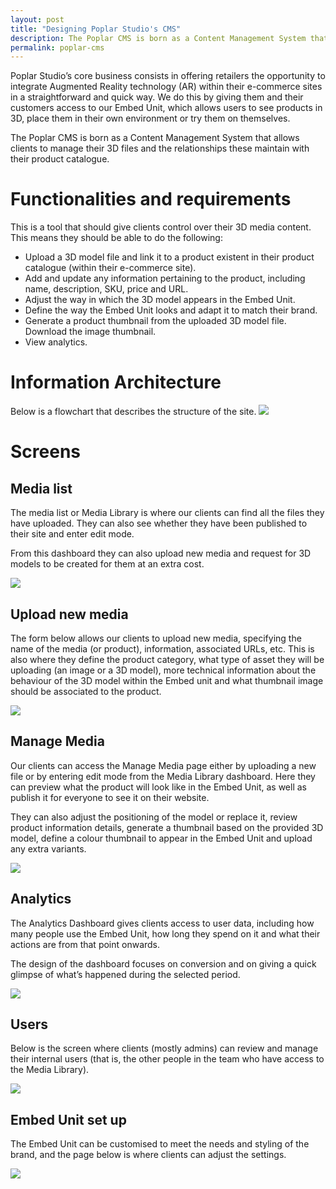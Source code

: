 ```yaml
---
layout: post
title: "Designing Poplar Studio's CMS"
description: The Poplar CMS is born as a Content Management System that allows clients to manage their 3D files and the relationships these maintain with their product catalogue.
permalink: poplar-cms
---
```


Poplar Studio’s core business consists in offering retailers the opportunity to integrate Augmented Reality technology (AR) within their e-commerce sites in a straightforward and quick way. We do this by giving them and their customers access to our Embed Unit, which allows users to see products in 3D, place them in their own environment or try them on themselves.

The Poplar CMS is born as a Content Management System that allows clients to manage their 3D files and the relationships these maintain with their product catalogue.

# Functionalities and requirements

This is a tool that should give clients control over their 3D media content. This means they should be able to do the following:

- Upload a 3D model file and link it to a product existent in their product catalogue (within their e-commerce site).
- Add and update any information pertaining to the product, including name, description, SKU, price and URL.
- Adjust the way in which the 3D model appears in the Embed Unit.
- Define the way the Embed Unit looks and adapt it to match their brand.
- Generate a product thumbnail from the uploaded 3D model file. Download the image thumbnail.
- View analytics.

# Information Architecture

Below is a flowchart that describes the structure of the site.
![](images/case_studies/poplar-cms/cms-information-architecture.png)

# Screens

## Media list

The media list or Media Library is where our clients can find all the files they have uploaded. They can also see whether they have been published to their site and enter edit mode.

From this dashboard they can also upload new media and request for 3D models to be created for them at an extra cost.

![](images/case_studies/poplar-cms/cms-media-list.png)

## Upload new media

The form below allows our clients to upload new media, specifying the name of the media (or product), information, associated URLs, etc. This is also where they define the product category, what type of asset they will be uploading (an image or a 3D model), more technical information about the behaviour of the 3D model within the Embed unit and what thumbnail image should be associated to the product.

![](images/case_studies/poplar-cms/cms-upload-new-media.png)

## Manage Media

Our clients can access the Manage Media page either by uploading a new file or by entering edit mode from the Media Library dashboard. Here they can preview what the product will look like in the Embed Unit, as well as publish it for everyone to see it on their website.

They can also adjust the positioning of the model or replace it, review product information details, generate a thumbnail based on the provided 3D model, define a colour thumbnail to appear in the Embed Unit and upload any extra variants.

![](images/case_studies/poplar-cms/cms-manage-media.png)

## Analytics

The Analytics Dashboard gives clients access to user data, including how many people use the Embed Unit, how long they spend on it and what their actions are from that point onwards.

The design of the dashboard focuses on conversion and on giving a quick glimpse of what’s happened during the selected period.

![](images/case_studies/poplar-cms/cms-analytics.png)

## Users

Below is the screen where clients (mostly admins) can review and manage their internal users (that is, the other people in the team who have access to the Media Library).

![](images/case_studies/poplar-cms/cms-manage-users.png)

## Embed Unit set up

The Embed Unit can be customised to meet the needs and styling of the brand, and the page below is where clients can adjust the settings.


![](images/case_studies/poplar-cms/cms-Embed-unit-set-up.png)
